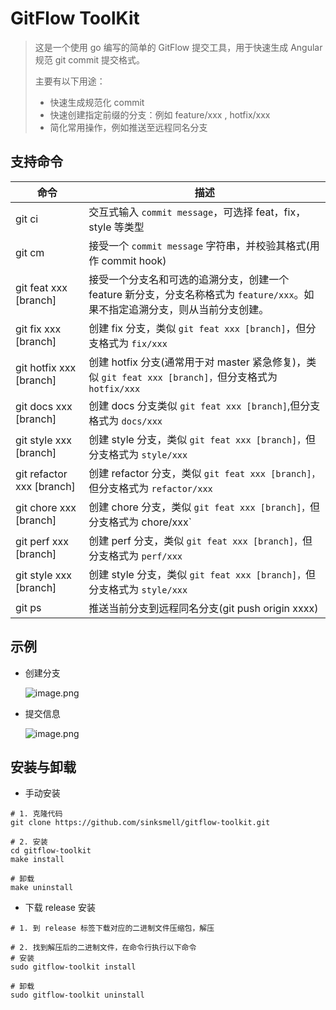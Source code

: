 # GitFlow ToolKit

> 这是一个使用 go 编写的简单的 GitFlow 提交工具，用于快速生成 Angular 规范 git commit 提交格式。
>
> 主要有以下用途：
>
> 	- 快速生成规范化 commit
> 	- 快速创建指定前缀的分支：例如 feature/xxx , hotfix/xxx
> 	- 简化常用操作，例如推送至远程同名分支

## 支持命令

| 命令 | 描述 |
| --- | --- |
| git ci | 交互式输入 `commit message`，可选择 feat，fix，style 等类型 |
| git cm | 接受一个 `commit message` 字符串，并校验其格式(用作 commit hook) |
| git feat xxx [branch] | 接受一个分支名和可选的追溯分支，创建一个 feature 新分支，分支名称格式为 `feature/xxx`。如果不指定追溯分支，则从当前分支创建。 |
| git fix xxx [branch] | 创建 fix 分支，类似 `git feat xxx [branch]`，但分支格式为 `fix/xxx` |
| git hotfix xxx [branch] | 创建 hotfix 分支(通常用于对 master 紧急修复)，类似 `git feat xxx [branch]，`但分支格式为 `hotfix/xxx` |
| git docs xxx [branch] | 创建 docs 分支类似 `git feat xxx [branch]`,但分支格式为 `docs/xxx` |
| git style xxx [branch] | 创建 style 分支，类似 `git feat xxx [branch]，`但分支格式为 `style/xxx` |
| git refactor xxx [branch] | 创建 refactor 分支，类似 `git feat xxx [branch]，`但分支格式为 `refactor/xxx` |
| git chore xxx [branch] | 创建 chore 分支，类似 `git feat xxx [branch]，`但分支格式为 chore/xxx` |
| git perf xxx [branch] | 创建 perf 分支，类似 `git feat xxx [branch]，`但分支格式为 `perf/xxx` |
| git style xxx [branch] | 创建 style 分支，类似 `git feat xxx [branch]，`但分支格式为 `style/xxx` |
| git ps | 推送当前分支到远程同名分支(git push origin xxxx) |

## 示例

- 创建分支

  ![image.png](https://i.loli.net/2020/07/08/Q8PkBGTZLW2cdDh.png)

- 提交信息

  ![image.png](https://i.loli.net/2020/07/08/mYvJAbfxZH1qSa6.png)



## 安装与卸载
- 手动安装

```shell
# 1. 克隆代码
git clone https://github.com/sinksmell/gitflow-toolkit.git

# 2. 安装
cd gitflow-toolkit
make install

# 卸载
make uninstall
```

- 下载 release 安装

``` shell
# 1. 到 release 标签下载对应的二进制文件压缩包，解压

# 2. 找到解压后的二进制文件，在命令行执行以下命令
# 安装
sudo gitflow-toolkit install

# 卸载
sudo gitflow-toolkit uninstall

```